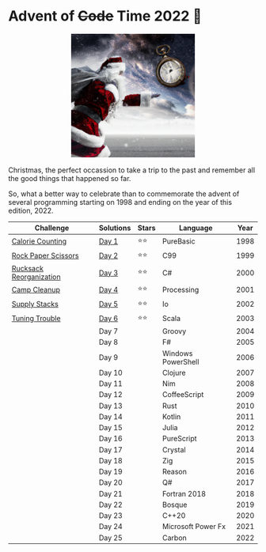 # Advent of ~~Code~~ Time 2022 🎄

<p align="center">
  <img width=250 src="santa.png">
</p>

Christmas, the perfect occassion to take a trip to the past and remember all the good things that happened so far. 

So, what a better way to celebrate than to commemorate the advent of several programming starting on 1998 and ending on the year of this edition, 2022.

| Challenge                                                       | Solutions         | Stars | Language           | Year |
|-----------------------------------------------------------------|-------------------|-------|--------------------|------|
| [Calorie Counting](https://adventofcode.com/2022/day/1)         | [Day 1](Day%201/) | ⭐⭐    | PureBasic          | 1998 |
| [Rock Paper Scissors](https://adventofcode.com/2022/day/2)      | [Day 2](Day%202/) | ⭐⭐    | C99                | 1999 |
| [Rucksack Reorganization ](https://adventofcode.com/2022/day/3) | [Day 3](Day%203/) | ⭐⭐    | C#                 | 2000 |
| [Camp Cleanup](https://adventofcode.com/2022/day/4)             | [Day 4](Day%204/) | ⭐⭐    | Processing         | 2001 |
| [Supply Stacks](https://adventofcode.com/2022/day/5)            | [Day 5](Day%205/) | ⭐⭐    | Io                 | 2002 |
| [Tuning Trouble](https://adventofcode.com/2022/day/6)           | [Day 6](Day%206/) | ⭐⭐    | Scala              | 2003 |
|                                                                 | Day 7             |       | Groovy             | 2004 |
|                                                                 | Day 8             |       | F#                 | 2005 |
|                                                                 | Day 9             |       | Windows PowerShell | 2006 |
|                                                                 | Day 10            |       | Clojure            | 2007 |
|                                                                 | Day 11            |       | Nim                | 2008 |
|                                                                 | Day 12            |       | CoffeeScript       | 2009 |
|                                                                 | Day 13            |       | Rust               | 2010 |
|                                                                 | Day 14            |       | Kotlin             | 2011 |
|                                                                 | Day 15            |       | Julia              | 2012 |
|                                                                 | Day 16            |       | PureScript         | 2013 |
|                                                                 | Day 17            |       | Crystal            | 2014 |
|                                                                 | Day 18            |       | Zig                | 2015 |
|                                                                 | Day 19            |       | Reason             | 2016 |
|                                                                 | Day 20            |       | Q#                 | 2017 |
|                                                                 | Day 21            |       | Fortran 2018       | 2018 |
|                                                                 | Day 22            |       | Bosque             | 2019 |
|                                                                 | Day 23            |       | C++20              | 2020 |
|                                                                 | Day 24            |       | Microsoft Power Fx | 2021 |
|                                                                 | Day 25            |       | Carbon             | 2022 |
